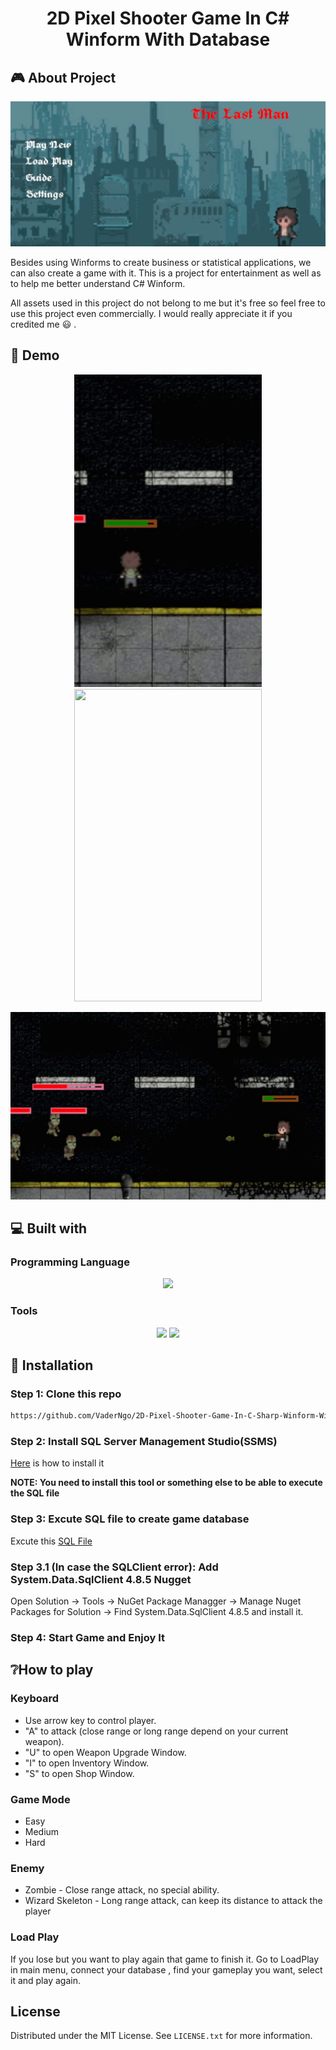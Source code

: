<h1 align="center" id="title">2D Pixel Shooter Game In C# Winform With Database </h1>


	
<h2>🎮 About Project</h2>
<p align="center">
	<img src="Demo/image18.png" alt="project-image">
	<p>Besides using Winforms to create business or statistical applications, we can also create a game with it. This is a project for entertainment as well as to help me better understand C# Winform.</p>
 	<p>All assets used in this project do not belong to me but it's free so feel free to use this project even commercially. I would really appreciate it if you credited me 😃 .</p>
</p>

<h2>🚀 Demo</h2>
<p align = "middle"> 
  <img src = "Demo/image19.gif" width = 300 height =500>
  <img src = "Demo/image20.gif" width = 300 height =500>
</p>
<p align ="middle">
  <img src = "Demo/image21.gif" width = 600 height =300>
</p>
<h2>💻 Built with</h2>
<h3>Programming Language</h3>
<p align ="middle">
	<img src="https://img.shields.io/badge/c%23-%23239120.svg?style=for-the-badge&logo=csharp&logoColor=white"/>
</p>

<h3>Tools</h3>
<p align = "middle">
  <img src="https://img.shields.io/badge/VisualStudio-purple?logo=visualstudio&logoColor=white&style=for-the-badge" />
  <img src="https://img.shields.io/badge/Microsoft%20SQL%20Server-CC2927?style=for-the-badge&logo=microsoft%20sql%20server&logoColor=white" />
</p>

<h2>👀 Installation</h2>
<h3>Step 1: Clone this repo</h3></h3>

```bash
https://github.com/VaderNgo/2D-Pixel-Shooter-Game-In-C-Sharp-Winform-With-SQL-Database.git
```
<h3>Step 2: Install SQL Server Management Studio(SSMS)</h3>

[Here](https://www.nobledesktop.com/how-to-install-sql-server-management-studio) is how to install it

**NOTE: You need to install this tool or something else to be able to execute the SQL file**

<h3>Step 3: Excute SQL file to create game database </h3>

Excute this [SQL File](https://github.com/VaderNgo/2D-Pixel-Shooter-Game-In-C-Sharp-Winform-With-SQL-Database/blob/master/SQL%20File/GameDatabase.sql)

<h3>Step 3.1 (In case the SQLClient error): Add System.Data.SqlClient 4.8.5 Nugget </h3>

Open Solution -> Tools -> NuGet Package Managger -> Manage Nuget Packages for Solution -> Find System.Data.SqlClient 4.8.5 and install it.

<h3>Step 4: Start Game and Enjoy It</h3>

<h2>❔How to play</h2>

<h3>Keyboard</h3>
<ul>
	<li>Use arrow key to control player.</li>
	<li>"A" to attack (close range or long range depend on your current weapon).</li>
	<li>"U" to open Weapon Upgrade Window.</li>
	<li>"I" to open Inventory Window.</li>
	<li>"S" to open Shop Window.</li>
</ul>
<h3>Game Mode</h3>
<ul>
	<li>Easy</li>
	<li>Medium</li>
	<li>Hard</li>
</ul>
<h3>Enemy</h3>
<ul>
	<li>Zombie - Close range attack, no special ability.</li>
	<li>Wizard Skeleton - Long range attack, can keep its distance to attack the player</li>
</ul>
<h3>Load Play</h3>
<p>If you lose but you want to play again that game to finish it. Go to LoadPlay in main menu, connect your database , find your gameplay you want, select it and play again.</p>

<h2>License</h2>

Distributed under the MIT License. See `LICENSE.txt` for more information.
